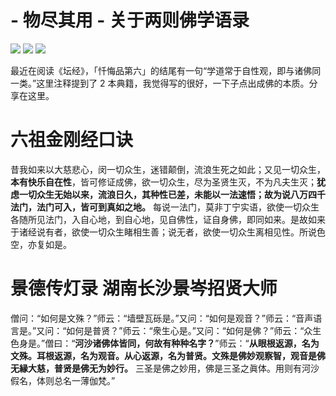 # - 物尽其用 - 关于两则佛学语录


<!--more-->

<p><img src="https://img.shields.io/badge/last%20modified-2024--4--22-ff69b4?style=flat" > <img src="https://img.shields.io/badge/Words-453-yellow?style=flat" >  <img src="https://img.shields.io/badge/5%20minutes-lightgray?style=flat" ></p>

最近在阅读《坛经》，「忏悔品第六」的结尾有一句“学道常于自性观，即与诸佛同一类。”这里注释提到了 2 本典籍，我觉得写的很好，一下子点出成佛的本质。分享在这里。

#  六祖金刚经口诀

昔我如来以大慈悲心，闵一切众生，迷错颠倒，流浪生死之如此；又见一切众生，**本有快乐自在性**，皆可修证成佛，欲一切众生，尽为圣贤生灭，不为凡夫生灭；**犹虑一切众生无始以来，流浪日久，其种性已差，未能以一法速悟；故为说八万四千法门，法门可入，皆可到真如之地。** 每说一法门，莫非丁宁实语，欲使一切众生各随所见法门，入自心地，到自心地，见自佛性，证自身佛，即同如来。是故如来于诸经说有者，欲使一切众生睹相生善；说无者，欲使一切众生离相见性。所说色空，亦复如是。

# 景德传灯录 湖南长沙景岑招贤大师

僧问：“如何是文殊？”师云：“墙壁瓦砾是。”又问：“如何是观音？”师云：“音声语言是。”又问：“如何是普贤？”师云：“衆生心是。”又问：“如何是佛？”师云：“众生色身是。”僧曰：“**河沙诸佛体皆同，何故有种种名字？**”师云：“**从眼根返源，名为文殊。耳根返源，名为观音。从心返源，名为普贤。文殊是佛妙观察智，观音是佛无縁大慈，普贤是佛无为妙行。** 三圣是佛之妙用，佛是三圣之眞体。用则有河沙假名，体则总名一薄伽梵。”
